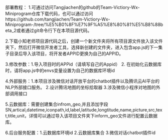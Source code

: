 部署教程： 
1.可通过访问Tangjiachen的github的Team-Victiory-Wx-Miniprogram仓库下载代码，也可以通过访问https://github.com/tangjiachen/Team-Victiory-Wx-Miniprogram-/tree/%E5%B0%8F%E7%9F%A5%E8%80%81%E5%B8%88beta_2或者通过git命令行下在本项目源代码。

2.下载小知老师项目源代码之后，创建一个新文件夹将所有项目源文件放入该文件夹下，然后打开微信开发者工具，选择新创建的文件夹，进入包含app.js的下一集子目录后导入该项目，将开发者APPID更换为自己的APPID。 

3.修改参数：1.导入项目时的APPid（请填写自己的Appid） 2. 在初始化云数据库时，请将app.js中的envs变量设置为自己的数据库环境id

4.外部服务：1.本项目涉及微信对话开放平台的chatbot插件以及腾讯云AI平台的NLP外部接口服务。 2.设计腾讯地图的坐标拾取器 3.涉及微信小程序对地图的外部调用接口

5.云数据库：需要创建集合infrom_geo,并且添加字段SN,artical,datetime,iconpath,id,label,latitude,longtitude,name,picture,src,text,title,unit，详情可以通过导入该项目文件夹下inform_geo文件进行配置云数据库。

6.后台服务配置：1.云数据库环境id 2.云数据库集合 3.微信对话chatbot插件id  
